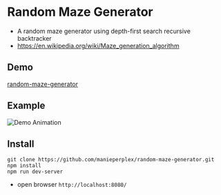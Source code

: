# Random Maze Generator
- A random maze generator using depth-first search recursive backtracker
- https://en.wikipedia.org/wiki/Maze_generation_algorithm

## Demo
[random-maze-generator](https://manieperplex.github.io/random-maze-generator/)

## Example
![Demo Animation](../assets/demo.gif?raw=true)

## Install
```
git clone https://github.com/manieperplex/random-maze-generator.git
npm install
npm run dev-server
```
- open browser `http://localhost:8080/`